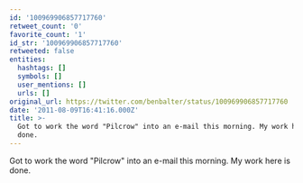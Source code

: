 ```yaml
---
id: '100969906857717760'
retweet_count: '0'
favorite_count: '1'
id_str: '100969906857717760'
retweeted: false
entities:
  hashtags: []
  symbols: []
  user_mentions: []
  urls: []
original_url: https://twitter.com/benbalter/status/100969906857717760
date: '2011-08-09T16:41:16.000Z'
title: >-
  Got to work the word "Pilcrow" into an e-mail this morning. My work here is
  done.
---
```


Got to work the word "Pilcrow" into an e-mail this morning. My work here is done.